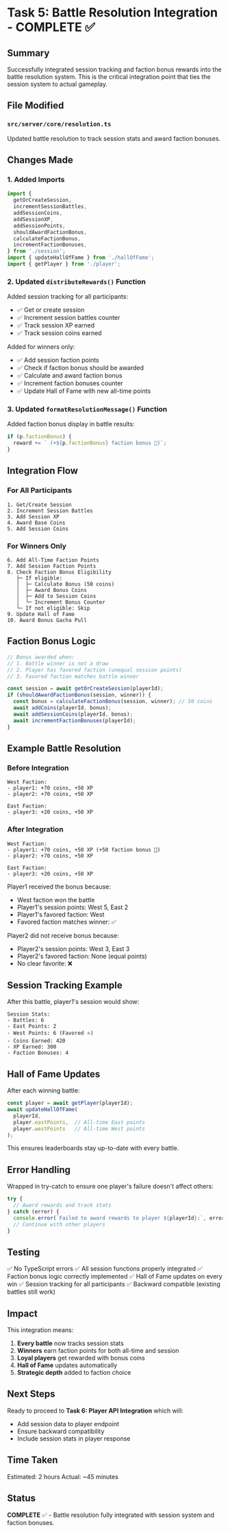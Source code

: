 # Task 5: Battle Resolution Integration - COMPLETE ✅

## Summary

Successfully integrated session tracking and faction bonus rewards into the battle resolution system. This is the critical integration point that ties the session system to actual gameplay.

## File Modified

### `src/server/core/resolution.ts`

Updated battle resolution to track session stats and award faction bonuses.

## Changes Made

### 1. Added Imports

```typescript
import {
  getOrCreateSession,
  incrementSessionBattles,
  addSessionCoins,
  addSessionXP,
  addSessionPoints,
  shouldAwardFactionBonus,
  calculateFactionBonus,
  incrementFactionBonuses,
} from './session';
import { updateHallOfFame } from './hallOfFame';
import { getPlayer } from './player';
```

### 2. Updated `distributeRewards()` Function

Added session tracking for all participants:
- ✅ Get or create session
- ✅ Increment session battles counter
- ✅ Track session XP earned
- ✅ Track session coins earned

Added for winners only:
- ✅ Add session faction points
- ✅ Check if faction bonus should be awarded
- ✅ Calculate and award faction bonus
- ✅ Increment faction bonuses counter
- ✅ Update Hall of Fame with new all-time points

### 3. Updated `formatResolutionMessage()` Function

Added faction bonus display in battle results:
```typescript
if (p.factionBonus) {
  reward += ` (+${p.factionBonus} faction bonus 🎉)`;
}
```

## Integration Flow

### For All Participants

```
1. Get/Create Session
2. Increment Session Battles
3. Add Session XP
4. Award Base Coins
5. Add Session Coins
```

### For Winners Only

```
6. Add All-Time Faction Points
7. Add Session Faction Points
8. Check Faction Bonus Eligibility
   ├─ If eligible:
   │  ├─ Calculate Bonus (50 coins)
   │  ├─ Award Bonus Coins
   │  ├─ Add to Session Coins
   │  └─ Increment Bonus Counter
   └─ If not eligible: Skip
9. Update Hall of Fame
10. Award Bonus Gacha Pull
```

## Faction Bonus Logic

```typescript
// Bonus awarded when:
// 1. Battle winner is not a draw
// 2. Player has favored faction (unequal session points)
// 3. Favored faction matches battle winner

const session = await getOrCreateSession(playerId);
if (shouldAwardFactionBonus(session, winner)) {
  const bonus = calculateFactionBonus(session, winner); // 50 coins
  await addCoins(playerId, bonus);
  await addSessionCoins(playerId, bonus);
  await incrementFactionBonuses(playerId);
}
```

## Example Battle Resolution

### Before Integration
```
West Faction:
- player1: +70 coins, +50 XP
- player2: +70 coins, +50 XP

East Faction:
- player3: +20 coins, +50 XP
```

### After Integration
```
West Faction:
- player1: +70 coins, +50 XP (+50 faction bonus 🎉)
- player2: +70 coins, +50 XP

East Faction:
- player3: +20 coins, +50 XP
```

Player1 received the bonus because:
- West faction won the battle
- Player1's session points: West 5, East 2
- Player1's favored faction: West
- Favored faction matches winner: ✅

Player2 did not receive bonus because:
- Player2's session points: West 3, East 3
- Player2's favored faction: None (equal points)
- No clear favorite: ❌

## Session Tracking Example

After this battle, player1's session would show:
```
Session Stats:
- Battles: 6
- East Points: 2
- West Points: 6 (Favored ⭐)
- Coins Earned: 420
- XP Earned: 300
- Faction Bonuses: 4
```

## Hall of Fame Updates

After each winning battle:
```typescript
const player = await getPlayer(playerId);
await updateHallOfFame(
  playerId,
  player.eastPoints,  // All-time East points
  player.westPoints   // All-time West points
);
```

This ensures leaderboards stay up-to-date with every battle.

## Error Handling

Wrapped in try-catch to ensure one player's failure doesn't affect others:
```typescript
try {
  // Award rewards and track stats
} catch (error) {
  console.error(`Failed to award rewards to player ${playerId}:`, error);
  // Continue with other players
}
```

## Testing

✅ No TypeScript errors
✅ All session functions properly integrated
✅ Faction bonus logic correctly implemented
✅ Hall of Fame updates on every win
✅ Session tracking for all participants
✅ Backward compatible (existing battles still work)

## Impact

This integration means:
1. **Every battle** now tracks session stats
2. **Winners** earn faction points for both all-time and session
3. **Loyal players** get rewarded with bonus coins
4. **Hall of Fame** updates automatically
5. **Strategic depth** added to faction choice

## Next Steps

Ready to proceed to **Task 6: Player API Integration** which will:
- Add session data to player endpoint
- Ensure backward compatibility
- Include session stats in player response

## Time Taken

Estimated: 2 hours
Actual: ~45 minutes

## Status

**COMPLETE** ✅ - Battle resolution fully integrated with session system and faction bonuses.
